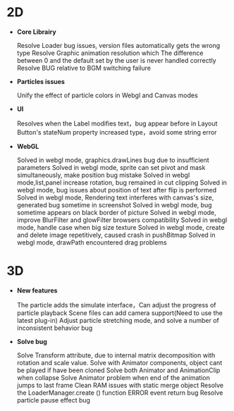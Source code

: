# 2D

- **Core Librairy**

  Resolve Loader bug issues, version files automatically gets the wrong type
  Resolve Graphic animation resolution which The difference between 0 and the default set by the user is never handled correctly
  Resolve BUG relative to BGM switching failure


- **Particles issues**

  Unify the effect of particle colors in Webgl and Canvas modes

- **UI**

  Resolves when the Label modifies text，bug appear before in Layout
  Button's stateNum property increased type，avoid some string error

- **WebGL**

  Solved in webgl mode, graphics.drawLines bug due to insufficient parameters
  Solved in webgl mode, sprite can set pivot and mask simultaneously, make position bug mistake 
  Solved in webgl mode,list,panel increase rotation, bug remained in cut clipping
  Solved in webgl mode, bug issues about position of text after flip is performed
  Solved in webgl mode, Rendering text interferes with canvas's size, generated bug sometime in screenshot
  Solved in webgl mode, bug sometime appears on black border of picture
  Solved in webgl mode, improve BlurFilter and glowFilter browsers compatibility
  Solved in webgl mode, handle case when big size texture
  Solved in webgl mode, create and delete image repetitively, caused crash in pushBitmap
  Solved in webgl mode, drawPath encountered drag problems

# 3D

- **New features**

  The particle adds the simulate interface，Can adjust the progress of particle playback
  Scene files can add camera support(Need to use the latest plug-in)
  Adjust particle stretching mode, and solve a number of inconsistent behavior bug

- **Solve bug**

  Solve Transform attribute, due to internal matrix decomposition with rotation and scale value.
  Solve with Animator components, object cant be played if have been cloned
  Solve both Animator and AnimationClip when collapse
  Solve Animator problem when end of the animation jumps to last frame
  Clean RAM issues with static merge object
  Resolve the LoaderManager.create () function ERROR event return bug
  Resolve particle pause effect bug
